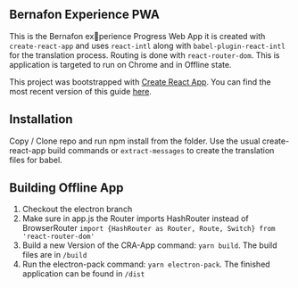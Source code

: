 ## Bernafon Experience PWA

This is the Bernafon experience Progress Web App it is created with `create-react-app` and uses `react-intl` along with `babel-plugin-react-intl` for the translation process.
Routing is done with `react-router-dom`. This is application is targeted to run on Chrome and in Offline state.

This project was bootstrapped with [Create React App](https://github.com/facebookincubator/create-react-app).
You can find the most recent version of this guide [here](https://github.com/facebookincubator/create-react-app/blob/master/packages/react-scripts/template/README.md).

## Installation
Copy / Clone repo and run npm install from the folder. Use the usual create-react-app build commands or `extract-messages` to create the translation files for babel.

## Building Offline App
1. Checkout the electron branch
2. Make sure in app.js the Router imports HashRouter instead of BrowserRouter
`import {HashRouter as Router, Route, Switch} from 'react-router-dom'`
3. Build a new Version of the CRA-App command: `yarn build`. The build files are in `/build`
4. Run the electron-pack command: `yarn electron-pack`.  The finished application can be found in `/dist`